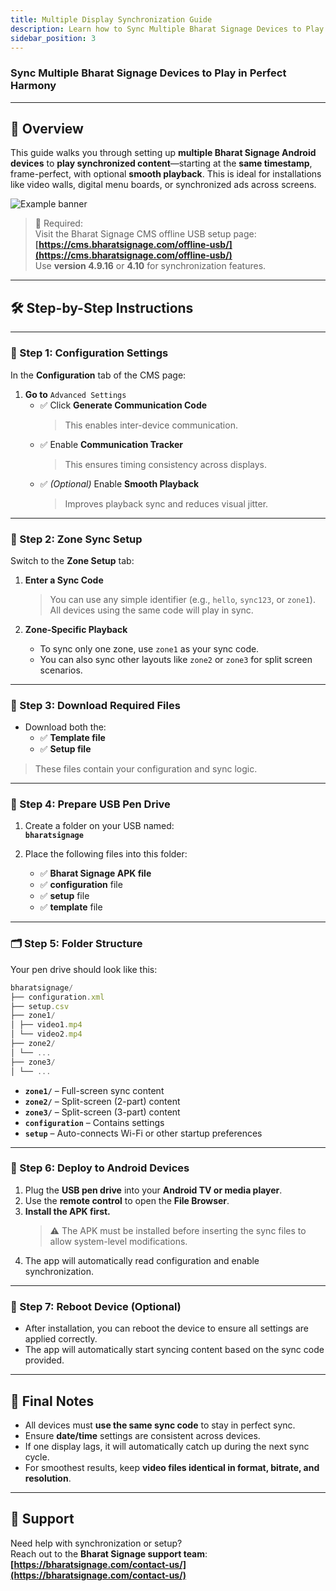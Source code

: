 ```yaml
---
title: Multiple Display Synchronization Guide
description: Learn how to Sync Multiple Bharat Signage Devices to Play in Perfect Harmony
sidebar_position: 3
---
```


### Sync Multiple Bharat Signage Devices to Play in Perfect Harmony

---

## 📌 Overview

This guide walks you through setting up **multiple Bharat Signage Android devices** to **play synchronized content**—starting at the **same timestamp**, frame-perfect, with optional **smooth playback**. This is ideal for installations like video walls, digital menu boards, or synchronized ads across screens.

![Example banner](/img/real-world-images/three-display-sync.png)

> 🔗 Required:  
> Visit the Bharat Signage CMS offline USB setup page:  
> **[https://cms.bharatsignage.com/offline-usb/](https://cms.bharatsignage.com/offline-usb/)**  
> Use **version 4.9.16** or **4.10** for synchronization features.

---

## 🛠️ Step-by-Step Instructions

---

### 🧩 Step 1: Configuration Settings

In the **Configuration** tab of the CMS page:

1. **Go to** `Advanced Settings`
   - ✅ Click **Generate Communication Code**
     > This enables inter-device communication.
   - ✅ Enable **Communication Tracker**
     > This ensures timing consistency across displays.
   - ✅ _(Optional)_ Enable **Smooth Playback**
     > Improves playback sync and reduces visual jitter.

---

### 🧭 Step 2: Zone Sync Setup

Switch to the **Zone Setup** tab:

1. **Enter a Sync Code**

   > You can use any simple identifier (e.g., `hello`, `sync123`, or `zone1`).  
   > All devices using the same code will play in sync.

2. **Zone-Specific Playback**
   - To sync only one zone, use `zone1` as your sync code.
   - You can also sync other layouts like `zone2` or `zone3` for split screen scenarios.

---

### 💾 Step 3: Download Required Files

- Download both the:
  - ✅ **Template file**
  - ✅ **Setup file**

> These files contain your configuration and sync logic.

---

### 📁 Step 4: Prepare USB Pen Drive

1. Create a folder on your USB named:  
   **`bharatsignage`**

2. Place the following files into this folder:
   - ✅ **Bharat Signage APK file**
   - ✅ **configuration** file
   - ✅ **setup** file
   - ✅ **template** file

---

### 🗂️ Step 5: Folder Structure

Your pen drive should look like this:

```js
bharatsignage/
├── configuration.xml
├── setup.csv
├── zone1/
│ ├── video1.mp4
│ └── video2.mp4
├── zone2/
│ └── ...
├── zone3/
│ └── ...
```

- **`zone1/`** – Full-screen sync content
- **`zone2/`** – Split-screen (2-part) content
- **`zone3/`** – Split-screen (3-part) content
- **`configuration`** – Contains settings
- **`setup`** – Auto-connects Wi-Fi or other startup preferences

---

### 🔌 Step 6: Deploy to Android Devices

1. Plug the **USB pen drive** into your **Android TV or media player**.
2. Use the **remote control** to open the **File Browser**.
3. **Install the APK first.**
   > ⚠️ The APK must be installed before inserting the sync files to allow system-level modifications.
4. The app will automatically read configuration and enable synchronization.

---

### 🔌 Step 7: Reboot Device (Optional)

- After installation, you can reboot the device to ensure all settings are applied correctly.
- The app will automatically start syncing content based on the sync code provided.

---

## 🎯 Final Notes

- All devices must **use the same sync code** to stay in perfect sync.
- Ensure **date/time** settings are consistent across devices.
- If one display lags, it will automatically catch up during the next sync cycle.
- For smoothest results, keep **video files identical in format, bitrate, and resolution**.

---

## 🤝 Support

Need help with synchronization or setup?  
Reach out to the **Bharat Signage support team**:  
**[https://bharatsignage.com/contact-us/](https://bharatsignage.com/contact-us/)**
